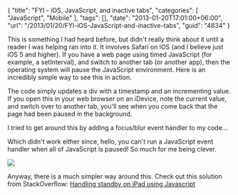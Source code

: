 {
	"title": "FYI - iOS, JavaScript, and inactive tabs",
	"categories": [
		"JavaScript",
		"Mobile"
	],
	"tags": [],
	"date": "2013-01-20T17:01:00+06:00",
	"url": "/2013/01/20/FYI-iOS-JavaScript-and-inactive-tabs",
	"guid": "4834"
}

This is something I had heard before, but didn't really think about it until a reader I was helping ran into it. It involves Safari on iOS (and I believe just iOS 5 and higher). If you have a web page using timed JavaScript (for example, a setInterval), and switch to another tab (or another app), then the operating system will pause the JavaScript environment. Here is an incredibly simple way to see this in action.
<!--more-->
<script src="https://gist.github.com/4582241.js"></script>

The code simply updates a div with a timestamp and an incrementing value. If you open this in your web browser on an iDevice, note the current value, and switch over to another tab, you'll see when you come back that the page had been paused in the background. 

I tried to get around this by adding a focus/blur event handler to my code...

<script src="https://gist.github.com/4582269.js"></script>

Which didn't work either since, hello, you can't run a JavaScript event handler when all of JavaScript is paused! So much for me being clever.

<img src="http://static.raymondcamden.com/images/CleverGirl_Fullpic_1.gif" />

Anyway, there is a much simpler way around this. Check out this solution from StackOverflow: <a href="http://stackoverflow.com/questions/4940657/handling-standby-on-ipad-using-javascript">Handling standby on iPad using Javascript</a>